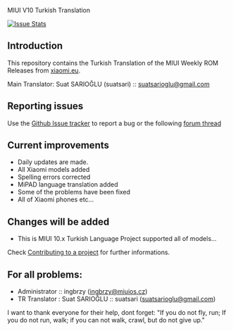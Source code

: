 MIUI V10 Turkish Translation

[![Issue Stats](https://img.shields.io/github/issues-raw/suat074/MA-XML-10-TURKISH.svg)](https://github.com/suat074/MA-XML-10-TURKISH/issues)

## Introduction

This repository contains the Turkish Translation of the MIUI Weekly ROM Releases from [xiaomi.eu](https://xiaomi.eu/community/forums/103/).

Main Translator:
Suat SARIOĞLU (suatsari) :: suatsarioglu@gmail.com


## Reporting issues

Use the [Github Issue tracker](https://github.com/suat074/MA-XML-10-TURKISH/issues) to report a bug or the following [forum thread](https://xiaomi.eu/community/)


## Current improvements

* Daily updates are made.
* All Xiaomi models added
* Spelling errors corrected
* MiPAD language translation added
* Some of the problems have been fixed
* All of Xiaomi phones etc...

## Changes will be added

* This is MIUI 10.x Turkish Language Project supported all of models...

Check [Contributing to a project](https://guides.github.com/activities/forking) for further informations.

## For all problems:

- Administrator :: ingbrzy (ingbrzy@miuios.cz)
- TR Translator : Suat SARIOĞLU :: suatsari (suatsarioglu@gmail.com)

I want to thank everyone for their help, dont forget: "If you do not fly, run; If you do not run, walk; if you can not walk, crawl, but do not give up."
